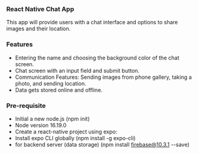 ### React Native Chat App

This app will provide users with a chat interface and options to share images and their location.

### Features

- Entering the name and choosing the background color of the chat screen.
- Chat screen with an input field and submit button.
- Communication Features: Sending images from phone gallery, taking a photo, and sending location.
- Data gets stored online and offline.

### Pre-requisite

- Initial a new node.js (npm init)
- Node version 16.19.0
- Create a react-native project using expo:
- Install expo CLI globally (npm install -g expo-cli)
- for backend server (data storage) (npm install firebase@10.3.1 --save)
